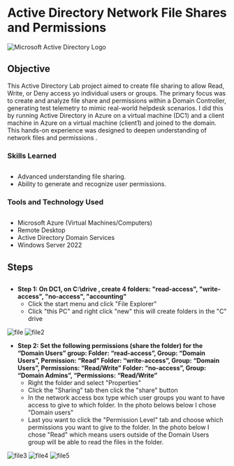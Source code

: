 # Active Directory Network File Shares and Permissions
<img src="https://i.imgur.com/pU5A58S.png" alt="Microsoft Active Directory Logo"/>

## Objective

This Active Directory Lab project aimed to create file sharing to allow Read, Write, or Deny access yo individual users or groups. The primary focus was to create and analyze file share and permissions within a Domain Controller, generating test telemetry to mimic real-world helpdesk scenarios. I did this by running Active Directory in Azure on a virtual machine (DC1) and a client machine in Azure on a virtual machine (client1) and joined to the domain. This hands-on experience was designed to deepen understanding of network files and permissions .

### Skills Learned<h2>

- Advanced understanding file sharing.
- Ability to generate and recognize user permissions.

### Tools and Technology Used<h2>

  - Microsoft Azure (Virtual Machines/Computers)
  - Remote Desktop
  - Active Directory Domain Services
  - Windows Server 2022
    
## Steps<h2>

* **Step 1: On DC1, on C:\drive , create 4 folders: "read-access", "write-access", "no-access", "accounting"**
  - Click the start menu and click "File Explorer"
  - Click "this PC" and right click "new" this will create folders in the "C" drive
    
![file](https://github.com/TerrellSowell/Active-Directory-File-Share-Permissions/assets/161978506/42253af8-7695-4221-af83-30873257a713)
![file2](https://github.com/TerrellSowell/Active-Directory-File-Share-Permissions/assets/161978506/a7886bd0-c044-443a-8ea4-3a1b1450271b)<p>

* **Step 2: Set the following permissions (share the folder) for the “Domain Users” group:
Folder: “read-access”, Group: “Domain Users”, Permission: “Read”
Folder: “write-access”,  Group: “Domain Users”, Permissions: “Read/Write”
Folder: “no-access”, Group: “Domain Admins”, “Permissions: “Read/Write”**
  - Right the folder and select "Properties"
  - Click the "Sharing" tab then click the "share" button
  - In the network access box type which user groups you want to have access to give to which folder. In the photo belows below I chose "Domain users"
  - Last you want to click the "Permission Level" tab and choose which permissions you want to give to the folder. In the photo below I chose "Read" which means users outside of the Domain Users group will be able to read the files in the folder.
 
![file3](https://github.com/TerrellSowell/Active-Directory-File-Share-Permissions/assets/161978506/3c1839e5-d5fb-4353-a44b-45f9cd3470d3)
![file4](https://github.com/TerrellSowell/Active-Directory-File-Share-Permissions/assets/161978506/2c16c0ce-0a04-4959-ac80-9e1926dbee12)
![file5](https://github.com/TerrellSowell/Active-Directory-File-Share-Permissions/assets/161978506/52f34a64-9130-4134-a71a-c469bd778002)


